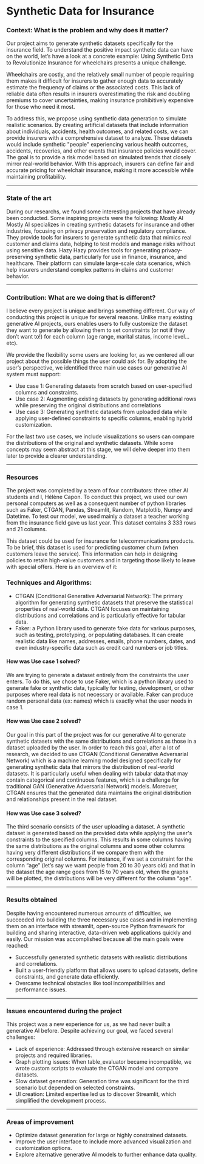 # Synthetic Data for Insurance


### Context: What is the problem and why does it matter?

Our project aims to generate synthetic datasets specifically for the insurance field. To understand the positive impact synthetic data can have on the world, let’s have a look at a concrete example: Using Synthetic Data to Revolutionize Insurance for wheelchairs presents a unique challenge. 

Wheelchairs are costly, and the relatively small number of people requiring them makes it difficult for insurers to gather enough data to accurately estimate the frequency of claims or the associated costs. This lack of reliable data often results in insurers overestimating the risk and doubling premiums to cover uncertainties, making insurance prohibitively expensive for those who need it most.

To address this, we propose using synthetic data generation to simulate realistic scenarios. By creating artificial datasets that include information about individuals, accidents, health outcomes, and related costs, we can provide insurers with a comprehensive dataset to analyze. These datasets would include synthetic "people" experiencing various health outcomes, accidents, recoveries, and other events that insurance policies would cover.
The goal is to provide a risk model based on simulated trends that closely mirror real-world behavior. With this approach, insurers can define fair and accurate pricing for wheelchair insurance, making it more accessible while maintaining profitability.

_________________________________________________________________________________________
### State of the art
During our researchs, we found some interesting projects that have already been conducted. Some inspiring projects were the following:
Mostly AI
Mostly AI specializes in creating synthetic datasets for insurance and other industries, focusing on privacy preservation and regulatory compliance. They provide tools for insurers to generate synthetic data that mimics real customer and claims data, helping to test models and manage risks without using sensitive data. 
Hazy
Hazy provides tools for generating privacy-preserving synthetic data, particularly for use in finance, insurance, and healthcare. Their platform can simulate large-scale data scenarios, which help insurers understand complex patterns in claims and customer behavior.

_________________________________________________________________________________________
### Contribution: What are we doing that is different?
I believe every project is unique and brings something different. Our way of conducting this project is unique for several reasons.
Unlike many existing generative AI projects, ours enables users to fully customize the dataset they want to generate by allowing them to set constraints (or not if they don’t want to!) for each column (age range, marital status, income level…etc).

We provide the flexibility some users are looking for, as we centered all our project about the possible things the user could ask for.
By adopting the user’s perspective, we identified three main use cases our generative AI system must support:
-	Use case 1: Generating datasets from scratch based on user-specified columns and constraints.
-	Use case 2: Augmenting existing datasets by generating additional rows while preserving the original distributions and correlations
-	Use case 3: Generating synthetic datasets from uploaded data while applying user-defined constraints to specific columns, enabling hybrid customization.

For the last two use cases, we include visualizations so users can compare the distributions of the original and synthetic datasets. While some concepts may seem abstract at this stage, we will delve deeper into them later to provide a clearer understanding.

_________________________________________________________________________________________
### Resources
The project was completed by a team of four contributors: three other AI students and I, Hélène Capon.
To conduct this project, we used our own personal computers as well as a consequent number of python libraries such as Faker, CTGAN, Pandas, Streamlit, Random, Matplotlib, Numpy and Datetime. 
To test our model, we used mainly a dataset a teacher working from the insurance field gave us last year. This dataset contains 3 333 rows and 21 columns. 

This dataset could be used for insurance for telecommunications products. To be brief, this dataset is used for predicting customer churn (when customers leave the service). This information can help in designing policies to retain high-value customers and in targeting those likely to leave with special offers.
Here is an overview of it:
 
### Techniques and Algorithms:
-	CTGAN (Conditional Generative Adversarial Network): The primary algorithm for generating synthetic datasets that preserve the statistical properties of real-world data. CTGAN focuses on maintaining distributions and correlations and is particularly effective for tabular data.
-	Faker: a Python library used to generate fake data for various purposes, such as testing, prototyping, or populating databases. It can create realistic data like names, addresses, emails, phone numbers, dates, and even industry-specific data such as credit card numbers or job titles.


#### How was Use case 1 solved?

We are trying to generate a dataset entirely from the constraints the user enters. To do this, we chose to use Faker, which is a python library used to generate fake or synthetic data, typically for testing, development, or other purposes where real data is not necessary or available. Faker can produce random personal data (ex: names) which is exactly what the user needs in case 1.

#### How was Use case 2 solved?

Our goal in this part of the project was for our generative AI to generate synthetic datasets with the same distributions and correlations as those in a dataset uploaded by the user. In order to reach this goal, after a lot of research, we decided to use CTGAN (Conditional Generative Adversarial Network) which is a machine learning model designed specifically for generating synthetic data that mirrors the distribution of real-world datasets. It is particularly useful when dealing with tabular data that may contain categorical and continuous features, which is a challenge for traditional GAN (Generative Adversarial Network) models. Moreover, CTGAN ensures that the generated data maintains the original distribution and relationships present in the real dataset.

#### How was Use case 3 solved?

The third scenario consists of the user uploading a dataset. A synthetic dataset is generated based on the provided data while applying the user's constraints to the specified columns. This results in some columns having the same distributions as the original columns and some other columns having very different distributions if we compare them with the corresponding original columns. For instance, if we set a constraint for the column “age” (let’s say we want people from 20 to 30 years old) and that in the dataset the age range goes from 15 to 70 years old, when the graphs will be plotted, the distributions will be very different for the column “age”. 

______________________________________________________________________________________
### Results obtained 
Despite having encountered numerous amounts of difficulties, we succeeded into building the three necessary use cases and in implementing them on an interface with streamlit, open-source Python framework for building and sharing interactive, data-driven web applications quickly and easily. 
Our mission was accomplished because all the main goals were reached: 
-	Successfully generated synthetic datasets with realistic distributions and correlations.
-	Built a user-friendly platform that allows users to upload datasets, define constraints, and generate data efficiently.
-	Overcame technical obstacles like tool incompatibilities and performance issues.

______________________________________________________________________________________
### Issues encountered during the project 

This project was a new experience for us, as we had never built a generative AI before. Despite achieving our goal, we faced several challenges:
-	Lack of experience: Addressed through extensive research on similar projects and required libraries.
-	Graph plotting issues: When table_evaluator became incompatible, we wrote custom scripts to evaluate the CTGAN model and compare datasets.
-	Slow dataset generation: Generation time was significant for the third scenario but depended on selected constraints.
-	UI creation: Limited expertise led us to discover Streamlit, which simplified the development process.
  
______________________________________________________________________________________
### Areas of improvement
-	Optimize dataset generation for large or highly constrained datasets.
-	Improve the user interface to include more advanced visualization and customization options.
-	Explore alternative generative AI models to further enhance data quality.









        




         







